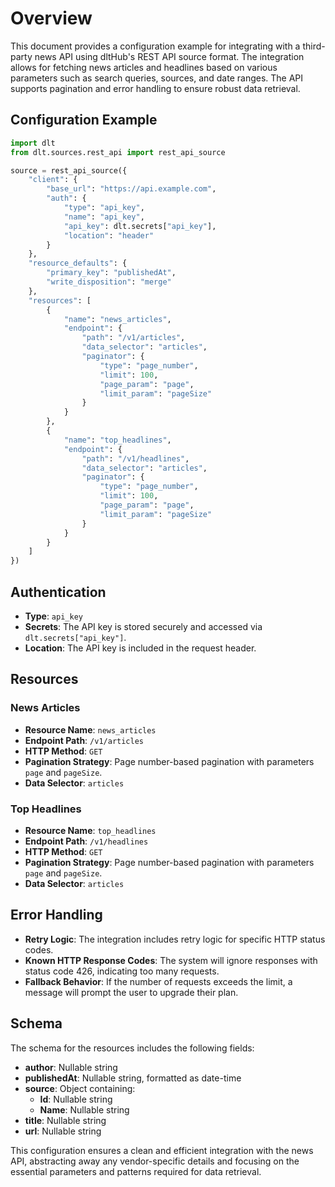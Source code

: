 # Overview

This document provides a configuration example for integrating with a third-party news API using dltHub's REST API source format. The integration allows for fetching news articles and headlines based on various parameters such as search queries, sources, and date ranges. The API supports pagination and error handling to ensure robust data retrieval.

## Configuration Example

```python
import dlt
from dlt.sources.rest_api import rest_api_source

source = rest_api_source({
    "client": {
        "base_url": "https://api.example.com",
        "auth": {
            "type": "api_key",
            "name": "api_key",
            "api_key": dlt.secrets["api_key"],
            "location": "header"
        }
    },
    "resource_defaults": {
        "primary_key": "publishedAt",
        "write_disposition": "merge"
    },
    "resources": [
        {
            "name": "news_articles",
            "endpoint": {
                "path": "/v1/articles",
                "data_selector": "articles",
                "paginator": {
                    "type": "page_number",
                    "limit": 100,
                    "page_param": "page",
                    "limit_param": "pageSize"
                }
            }
        },
        {
            "name": "top_headlines",
            "endpoint": {
                "path": "/v1/headlines",
                "data_selector": "articles",
                "paginator": {
                    "type": "page_number",
                    "limit": 100,
                    "page_param": "page",
                    "limit_param": "pageSize"
                }
            }
        }
    ]
})
```

## Authentication

- **Type**: `api_key`
- **Secrets**: The API key is stored securely and accessed via `dlt.secrets["api_key"]`.
- **Location**: The API key is included in the request header.

## Resources

### News Articles

- **Resource Name**: `news_articles`
- **Endpoint Path**: `/v1/articles`
- **HTTP Method**: `GET`
- **Pagination Strategy**: Page number-based pagination with parameters `page` and `pageSize`.
- **Data Selector**: `articles`

### Top Headlines

- **Resource Name**: `top_headlines`
- **Endpoint Path**: `/v1/headlines`
- **HTTP Method**: `GET`
- **Pagination Strategy**: Page number-based pagination with parameters `page` and `pageSize`.
- **Data Selector**: `articles`

## Error Handling

- **Retry Logic**: The integration includes retry logic for specific HTTP status codes.
- **Known HTTP Response Codes**: The system will ignore responses with status code 426, indicating too many requests.
- **Fallback Behavior**: If the number of requests exceeds the limit, a message will prompt the user to upgrade their plan.

## Schema

The schema for the resources includes the following fields:

- **author**: Nullable string
- **publishedAt**: Nullable string, formatted as date-time
- **source**: Object containing:
  - **Id**: Nullable string
  - **Name**: Nullable string
- **title**: Nullable string
- **url**: Nullable string

This configuration ensures a clean and efficient integration with the news API, abstracting away any vendor-specific details and focusing on the essential parameters and patterns required for data retrieval.